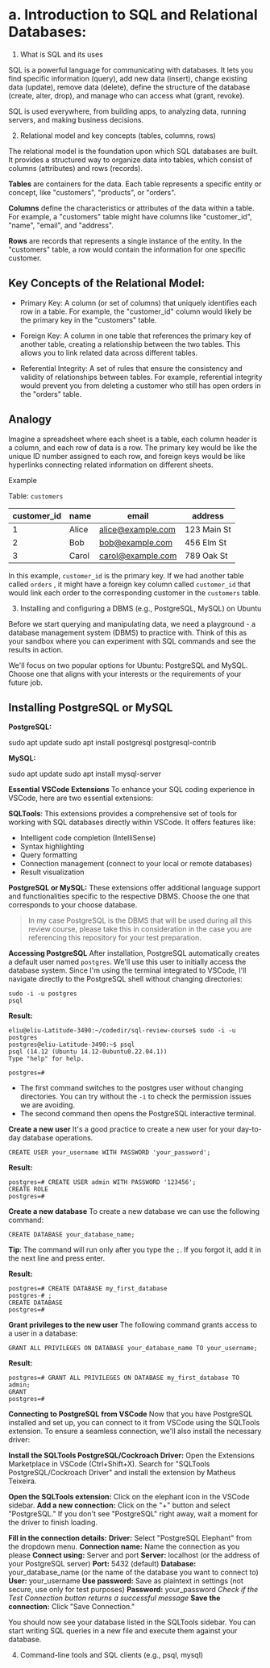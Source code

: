 # a. Introduction to SQL and Relational Databases:

 1. What is SQL and its uses 

SQL is a powerful language for communicating with databases. It lets you find specific information (query), add new data (insert), change existing data (update), remove data (delete), define the structure of the database (create, alter, drop), and manage who can access what (grant, revoke).  

SQL is used everywhere, from building apps, to analyzing data, running servers, and making business decisions.  

2. Relational model and key concepts (tables, columns, rows)

The relational model is the foundation upon which SQL databases are built. It provides a structured way to organize data into tables, which consist of columns (attributes) and rows (records).

**Tables** are containers for the data. Each table represents a specific entity or concept, like "customers", "products", or "orders".  

**Columns** define the characteristics or attributes of the data within a table. For example, a "customers" table might have columns like "customer_id", "name", "email", and "address".  

**Rows** are records that represents a single instance of the entity. In the "customers" table, a row would contain the information for one specific customer.  

## Key Concepts of the Relational Model: 

- Primary Key: A column (or set of columns) that uniquely identifies each row in a table. For example, the "customer_id" column would likely be the primary key in the "customers" table.

- Foreign Key: A column in one table that references the primary key of another table, creating a relationship between the two tables. This allows you to link related data across different tables.

- Referential Integrity: A set of rules that ensure the consistency and validity of relationships between tables. For example, referential integrity would prevent you from deleting a customer who still has open orders in the "orders" table. 

## Analogy

Imagine a spreadsheet where each sheet is a table, each column header is a column, and each row of data is a row. The primary key would be like the unique ID number assigned to each row, and foreign keys would be like hyperlinks connecting related information on different sheets.

Example

Table: `customers`

customer_id | name   | email               | address
------------|--------|--------------------|--------------------
1           | Alice  | alice@example.com  | 123 Main St
2           | Bob    | bob@example.com    | 456 Elm St
3           | Carol  | carol@example.com  | 789 Oak St

In this example, `customer_id` is the primary key. If we had another table called `orders` , it might have a foreign key column called `customer_id` that would link each order to the corresponding customer in the `customers` table.

3. Installing and configuring a DBMS (e.g., PostgreSQL, MySQL) on Ubuntu

Before we start querying and manipulating data, we need a playground - a database management system (DBMS) to practice with. Think of this as your sandbox where you can experiment with SQL commands and see the results in action.

We'll focus on two popular options for Ubuntu: PostgreSQL and MySQL. Choose one that aligns with your interests or the requirements of your future job.

## Installing PostgreSQL or MySQL

**PostgreSQL:**

sudo apt update
sudo apt install postgresql postgresql-contrib

**MySQL:**

sudo apt update
sudo apt install mysql-server

**Essential VSCode Extensions**
To enhance your SQL coding experience in VSCode, here are two essential extensions:

**SQLTools**: This extensions provides a comprehensive set of tools for working with SQL databases directly within VSCode. It offers features like:
- Intelligent code completion (IntelliSense)
- Syntax highlighting
- Query formatting
- Connection management (connect to your local or remote databases)
- Result visualization

**PostgreSQL or MySQL:** These extensions offer additional language support and functionalities specific to the respective DBMS. Choose the one that corresponds to your choose database.

> In my case PostgreSQL is the DBMS that will be used during all this
> review course, please take this in consideration in the case you are
> referencing this repository for your test preparation.

**Accessing PostgreSQL**
After installation, PostgreSQL automatically creates a default user named `postgres`. We'll use this user to initially access the database system. Since I'm using the terminal integrated to VSCode, I'll navigate directly to the PostgreSQL shell without changing directories:

    sudo -i -u postgres
    psql

**Result:**

    eliu@eliu-Latitude-3490:~/codedir/sql-review-course$ sudo -i -u postgres
    postgres@eliu-Latitude-3490:~$ psql
    psql (14.12 (Ubuntu 14.12-0ubuntu0.22.04.1))
    Type "help" for help.
    
    postgres=# 
- The first command switches to the postgres user without changing directories. You can try without the `-i` to check the permission issues we are avoiding.
- The second command then opens the PostgreSQL interactive terminal.

**Create a new user**
It's a good practice to create a new user for your day-to-day database operations.

    CREATE USER your_username WITH PASSWORD 'your_password';

**Result:**

    postgres=# CREATE USER admin WITH PASSWORD '123456';
    CREATE ROLE
    postgres=# 

**Create a new database**
To create a new database we can use the following command:

    CREATE DATABASE your_database_name;
**Tip**: The command will run only after you type the `;`. If you forgot it, add it in the next line and press enter.

**Result:**

    postgres=# CREATE DATABASE my_first_database
    postgres-# ;
    CREATE DATABASE
    postgres=# 

**Grant privileges to the new user**
The following command grants access to a user in a database:

    GRANT ALL PRIVILEGES ON DATABASE your_database_name TO your_username;

**Result:**

    postgres=# GRANT ALL PRIVILEGES ON DATABASE my_first_database TO admin;
    GRANT
    postgres=# 

**Connecting to PostgreSQL from VSCode**
Now that you have PostgreSQL installed and set up, you can connect to it from VSCode using the SQLTools extension. To ensure a seamless connection, we'll also install the necessary driver:

**Install the SQLTools PostgreSQL/Cockroach Driver:**
Open the Extensions Marketplace in VSCode (Ctrl+Shift+X).
Search for "SQLTools PostgreSQL/Cockroach Driver" and install the extension by Matheus Teixeira.

**Open the SQLTools extension:** Click on the elephant icon in the VSCode sidebar.
**Add a new connection:** Click on the "+" button and select "PostgreSQL." If you don't see "PostgreSQL" right away, wait a moment for the driver to finish loading.

**Fill in the connection details:**
**Driver:** Select "PostgreSQL Elephant" from the dropdown menu.
**Connection name:** Name the connection as you please
**Connect using:** Server and port
**Server:** localhost (or the address of your PostgreSQL server)
**Port:** 5432 (default)
**Database:** your_database_name (or the name of the database you want to connect to)
**User:** your_username
**Use password:** Save as plaintext in settings (not secure, use only for test purposes)
**Password:** your_password
*Check if the Test Connection button returns a successful message*
**Save the connection:** Click "Save Connection."

You should now see your database listed in the SQLTools sidebar. You can start writing SQL queries in a new file and execute them against your database.

4. Command-line tools and SQL clients (e.g., psql, mysql)
